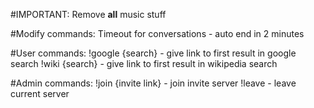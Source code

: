 #IMPORTANT:
Remove **all** music stuff

#Modify commands:
Timeout for conversations - auto end in 2 minutes

#User commands:
!google {search} - give link to first result in google search
!wiki {search} - give link to first result in wikipedia search

#Admin commands:
!join {invite link} - join invite server
!leave - leave current server